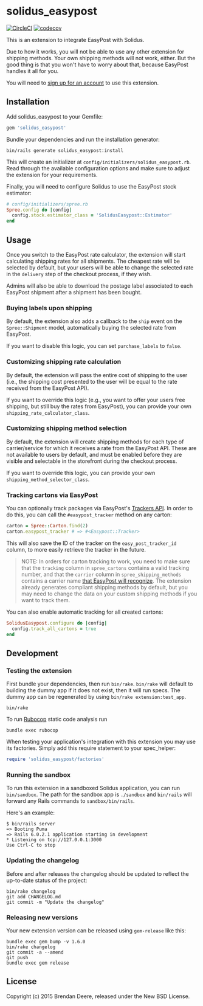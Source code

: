 # solidus_easypost

[![CircleCI](https://circleci.com/gh/solidusio-contrib/solidus_easypost.svg?style=shield)](https://circleci.com/gh/solidusio-contrib/solidus_easypost)
[![codecov](https://codecov.io/gh/solidusio-contrib/solidus_easypost/branch/master/graph/badge.svg)](https://codecov.io/gh/solidusio-contrib/solidus_easypost)

This is an extension to integrate EasyPost with Solidus.

Due to how it works, you will not be able to use any other extension for shipping methods. Your own
shipping methods will not work, either. But the good thing is that you won't have to worry about
that, because EasyPost handles it all for you.

You will need to [sign up for an account](https://www.easypost.com/) to use this extension.

## Installation

Add solidus_easypost to your Gemfile:

```ruby
gem 'solidus_easypost'
```

Bundle your dependencies and run the installation generator:

```shell
bin/rails generate solidus_easypost:install
```

This will create an initializer at `config/initializers/solidus_easypost.rb`. Read through the
available configuration options and make sure to adjust the extension for your requirements.

Finally, you will need to configure Solidus to use the EasyPost stock estimator:

```ruby
# config/initializers/spree.rb
Spree.config do |config|
  config.stock.estimator_class = 'SolidusEasypost::Estimator'
end
```

## Usage

Once you switch to the EasyPost rate calculator, the extension will start calculating shipping rates
for all shipments. The cheapest rate will be selected by default, but your users will be able to
change the selected rate in the `delivery` step of the checkout process, if they wish.

Admins will also be able to download the postage label associated to each EasyPost shipment after
a shipment has been bought. 

### Buying labels upon shipping

By default, the extension also adds a callback to the `ship` event on the `Spree::Shipment` model,
automatically buying the selected rate from EasyPost.

If you want to disable this logic, you can set `purchase_labels` to `false`.

### Customizing shipping rate calculation

By default, the extension will pass the entire cost of shipping to the user (i.e., the shipping cost
presented to the user will be equal to the rate received from the EasyPost API).

If you want to override this logic (e.g., you want to offer your users free shipping, but still buy
the rates from EasyPost), you can provide your own `shipping_rate_calculator_class`.

### Customizing shipping method selection

By default, the extension will create shipping methods for each type of carrier/service for which it
receives a rate from the EasyPost API. These are not available to users by default, and must be
enabled before they are visible and selectable in the storefront during the checkout process.

If you want to override this logic, you can provide your own `shipping_method_selector_class`.

### Tracking cartons via EasyPost

You can optionally track packages via EasyPost's [Trackers API](https://www.easypost.com/docs/api#trackers).
In order to do this, you can call the `#easypost_tracker` method on any carton:

```ruby
carton = Spree::Carton.find(2)
carton.easypost_tracker # => #<Easypost::Tracker>
```

This will also save the ID of the tracker on the `easy_post_tracker_id` column, to more easily
retrieve the tracker in the future.

> NOTE: In orders for carton tracking to work, you need to make sure that the `tracking` column
> in `spree_cartons` contains a valid tracking number, and that the `carrier` column in
> `spree_shipping_methods` contains a carrier name [that EasyPost will recognize](https://www.easypost.com/docs/api#carrier-tracking-strings).
> The extension already generates compliant shipping methods by default, but you may need to change
> the data on your custom shipping methods if you want to track them. 

You can also enable automatic tracking for all created cartons:

```ruby
SolidusEasypost.configure do |config|
  config.track_all_cartons = true
end
```

## Development

### Testing the extension

First bundle your dependencies, then run `bin/rake`. `bin/rake` will default to building the dummy
app if it does not exist, then it will run specs. The dummy app can be regenerated by using
`bin/rake extension:test_app`.

```shell
bin/rake
```

To run [Rubocop](https://github.com/bbatsov/rubocop) static code analysis run

```shell
bundle exec rubocop
```

When testing your application's integration with this extension you may use its factories.
Simply add this require statement to your spec_helper:

```ruby
require 'solidus_easypost/factories'
```

### Running the sandbox

To run this extension in a sandboxed Solidus application, you can run `bin/sandbox`. The path for
the sandbox app is `./sandbox` and `bin/rails` will forward any Rails commands to
`sandbox/bin/rails`.

Here's an example:

```
$ bin/rails server
=> Booting Puma
=> Rails 6.0.2.1 application starting in development
* Listening on tcp://127.0.0.1:3000
Use Ctrl-C to stop
```  

### Updating the changelog

Before and after releases the changelog should be updated to reflect the up-to-date status of
the project:

```shell
bin/rake changelog
git add CHANGELOG.md
git commit -m "Update the changelog"
```

### Releasing new versions

Your new extension version can be released using `gem-release` like this:

```shell
bundle exec gem bump -v 1.6.0
bin/rake changelog
git commit -a --amend
git push
bundle exec gem release
```

## License

Copyright (c) 2015 Brendan Deere, released under the New BSD License.
